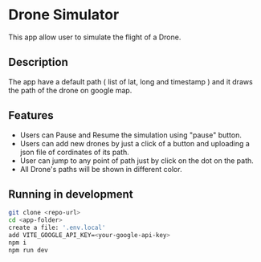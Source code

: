 # Drone Simulator

This app allow user to simulate the flight of a Drone. 

## Description

The app have a default path ( list of lat, long and timestamp ) and it draws the path of the drone on google map.

## Features
* Users can Pause and Resume the simulation using "pause" button.
* Users can add new drones by just a click of a button and uploading a json file of cordinates of its path.
* User can jump to any point of path just by click on the dot on the path. 
* All Drone's paths will be shown in different color. 

## Running in development
```bash
git clone <repo-url>
cd <app-folder>
create a file: '.env.local'
add VITE_GOOGLE_API_KEY=<your-google-api-key>
npm i
npm run dev
```